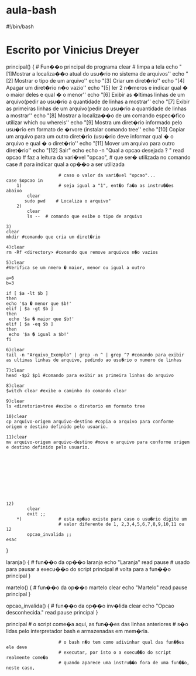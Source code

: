 # aula-bash
#!/bin/bash
# Escrito por Vinicius Dreyer


principal() {           # Fun��o principal do programa
    clear               # limpa a tela
echo "[1]Mostrar a localiza��o atual do usu�rio no sistema de arquivos''
echo "[2]  Mostrar o tipo de um arquivo''
echo "[3] Criar um diret�rio''
echo "[4] Apagar um diret�rio n�o vazio''
echo "[5] ler 2 n�meros e indicar qual � o maior deles e qual � o menor''
echo "[6]  Exibir as �ltimas linhas de um arquivo(pedir ao usu�rio a quantidade de linhas a
mostrar''
echo "[7] Exibir as primeiras linhas de um arquivo(pedir ao usu�rio a quantidade de linhas a
mostrar''
echo "[8]  Mostrar a localiza��o de um comando espec�fico utilizar which ou whereis''
echo "[9]  Mostra um diret�rio informado pelo usu�rio em formato de �rvore (instalar comando
tree''
echo "[10]  Copiar um arquivo para um outro diret�rio (usu�rio deve informar qual � o arquivo e
qual � o diret�rio''
echo "[11] Mover um arquivo para outro diret�rio''
echo "[12] Sair"
echo
echo -n "Qual a opcao desejada ? "
    read opcao          # faz a leitura da vari�vel "opcao", 
                        # que ser� utilizada no comando case
                        # para indicar qual a op��o a ser utilizada

                        # caso o valor da vari�vel "opcao"...
    case $opcao in
        1)              # seja igual a "1", ent�o fa�a as instru��es abaixo
            clear
           sudo pwd    # Localiza o arquivo"
        2)
            clear
            ls --  # comando que exibe o tipo de arquivo
        
	3)
	clear
	mkdir #comando que cria um diret�rio

	4)clear
	rm -Rf <directory> #comando que remove arquivos n�o vazios

	5)clear
	#Verifica se um nmero � maior, menor ou igual a outro

	a=6
	b=3

	if [ $a -lt $b ]
	then
   	echo '$a � menor que $b!'
	elif [ $a -gt $b ]
	then
  	 echo '$a � maior que $b!'
	elif [ $a -eq $b ]
	then
  	 echo '$a � igual a $b!'
	fi

	6)clear
	tail -n "Arquivo_Exemplo" | grep -n ^ | grep ^7 #comando para exibir as ultimas linhas de arquivo, pedindo ao usu�rio o numero de linhas

	7)clear
	head -$p2 $p1 #comando para exibir as primeira linhas do arquivo

	8)clear 
	$witch clear #exibe o caminho do comando clear
	
	9)clear 
	ls <diretorio>tree #exibe o diretorio em formato tree
	
	10)clear
	cp arquivo-origem arquivo-destino #copia o arquivo para conforme origem e destino definido pelo usuario.

	11)clear
	mv arquivo-origem arquivo-destino #move o arquivo para conforme origem e destino definido pelo usuario.
	









	12)
            clear
            exit ;;
        *)              # esta op�ao existe para caso o usu�rio digite um 
                        # valor diferente de 1, 2,3,4,5,6,7,8,9,10,11 ou 12
            opcao_invalida ;;
    esac
}

laranja() {             # fun��o da op��o laranja
    echo "Laranja"
    read pause          # usado para pausar a execu��o do script
    principal           # volta para a fun��o principal
}

martelo() {             # fun��o da op��o martelo
    clear
    echo "Martelo"
    read pause
    principal
}

opcao_invalida() {      # fun��o da op��o inv�lida
    clear
    echo "Opcao desconhecida."
    read pause
    principal
}

principal               # o script come�a aqui, as fun��es das linhas anteriores
                        # s�o lidas pelo interpretador bash e armazenadas em mem�ria.

                        # o bash n�o tem como adivinhar qual das fun��es ele deve 
                        # executar, por isto o a execu��o do script realmente come�a
                        # quando aparece uma instru��o fora de uma fun��o, neste caso,
